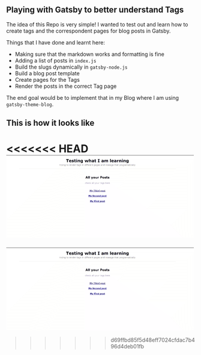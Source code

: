 ## Playing with Gatsby to better understand Tags

The idea of this Repo is very simple! I wanted to test out and learn how to create tags and the correspondent pages for blog posts in Gatsby. 

Things that I have done and learnt here: 
- Making sure that the markdown works and formatting is fine 
- Adding a list of posts in `index.js`
- Build the slugs dynamically in `gatsby-node.js`
- Build a blog post template
- Create pages for the Tags
- Render the posts in the correct Tag page


The end goal would be to implement that in my Blog where I am using `gatsby-theme-blog`.

## This is how it looks like
<<<<<<< HEAD
![](https://github.com/tiagofsanchez/gatsbyBlogTags/blob/master/src/images/blogTags.gif?raw=true)
=======
![](https://github.com/tiagofsanchez/gatsbyBlogTags/blob/master/src/images/blogTags.gif?raw=true)
>>>>>>> d69ffbd85f5d48eff7024cfdac7b496d4deb01fb
